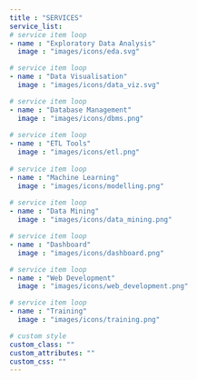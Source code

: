 ```yaml
---
title : "SERVICES"
service_list:
# service item loop
- name : "Exploratory Data Analysis"
  image : "images/icons/eda.svg"

# service item loop
- name : "Data Visualisation"
  image : "images/icons/data_viz.svg"

# service item loop
- name : "Database Management"
  image : "images/icons/dbms.png"
  
# service item loop
- name : "ETL Tools"
  image : "images/icons/etl.png"
  
# service item loop
- name : "Machine Learning"
  image : "images/icons/modelling.png"
  
# service item loop
- name : "Data Mining"
  image : "images/icons/data_mining.png"

# service item loop
- name : "Dashboard"
  image : "images/icons/dashboard.png"

# service item loop
- name : "Web Development"
  image : "images/icons/web_development.png"

# service item loop
- name : "Training"
  image : "images/icons/training.png"

# custom style
custom_class: "" 
custom_attributes: "" 
custom_css: ""
---
```

